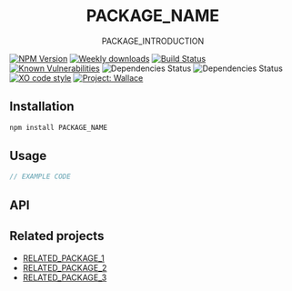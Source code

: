 <div align="center">
	<h1>PACKAGE_NAME</h1>
	<p>PACKAGE_INTRODUCTION</p>
</div>

[![NPM Version](https://img.shields.io/npm/v/PACKAGE_NAME.svg)](https://www.npmjs.com/package/PACKAGE_NAME)
[![Weekly downloads](https://img.shields.io/npm/dw/PACKAGE_NAME.svg)](https://www.npmjs.com/package/PACKAGE_NAME)
[![Build Status](https://travis-ci.org/bartveneman/PACKAGE_NAME.svg?branch=master)](https://travis-ci.org/bartveneman/PACKAGE_NAME)
[![Known Vulnerabilities](https://snyk.io/test/github/bartveneman/PACKAGE_NAME/badge.svg)](https://snyk.io/test/github/bartveneman/PACKAGE_NAME)
![Dependencies Status](https://img.shields.io/david/bartveneman/PACKAGE_NAME.svg)
![Dependencies Status](https://img.shields.io/david/dev/bartveneman/PACKAGE_NAME.svg)
[![XO code style](https://img.shields.io/badge/code_style-XO-5ed9c7.svg)](https://github.com/sindresorhus/xo)
[![Project: Wallace](https://img.shields.io/badge/Project-Wallace-29c87d.svg)](https://www.projectwallace.com/oss)

## Installation

```sh
npm install PACKAGE_NAME
```

## Usage

```js
// EXAMPLE CODE
```

## API

## Related projects

- [RELATED_PACKAGE_1](RELATED_PACKAGE_1_URL)
- [RELATED_PACKAGE_2](RELATED_PACKAGE_2_URL)
- [RELATED_PACKAGE_3](RELATED_PACKAGE_3_URL)

